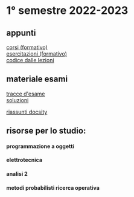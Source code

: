 # 1° semestre 2022-2023
## appunti
[corsi (formativo)](https://drive.google.com/drive/folders/1803CsJsSdxn1mf55Ln1ngAVZNF8qj7qq?usp=sharing)<br/>
[esercitazioni (formativo)](https://drive.google.com/drive/folders/1dm9MjUQZuLXkogkWCJtPUJ8xGd2HbMp5?usp=sharing)<br/>
[codice dalle lezioni](https://github.com/totoLab/java-ingegneria-informatica/tree/main/oop)

## materiale esami

[tracce d'esame](https://drive.google.com/drive/folders/1ViOhFnk3-vAHSXo4u2DIAYkdADhAUwkZ?usp=sharing)<br/>
[soluzioni](https://tsparticles.github.io/404-templates/space/404.html)

[riassunti docsity](https://www.docsity.com/it/utenti/profilo/antolab_/documents/)

## risorse per lo studio:
#### programmazione a oggetti

#### elettrotecnica

#### analisi 2

#### metodi probabilisti ricerca operativa

